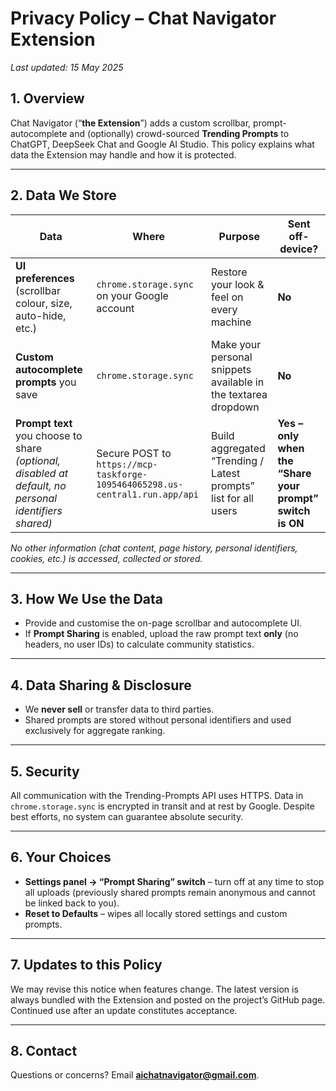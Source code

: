 # Privacy Policy – Chat Navigator Extension  
_Last updated: 15 May 2025_

## 1.  Overview  
Chat Navigator (“**the Extension**”) adds a custom scrollbar, prompt-autocomplete and (optionally) crowd-sourced **Trending Prompts** to ChatGPT, DeepSeek Chat and Google AI Studio. This policy explains what data the Extension may handle and how it is protected.

---

## 2.  Data We Store

| Data | Where | Purpose | Sent off-device? |
|------|-------|---------|------------------|
| **UI preferences** (scrollbar colour, size, auto-hide, etc.) | `chrome.storage.sync` on your Google account | Restore your look & feel on every machine | **No** |
| **Custom autocomplete prompts** you save | `chrome.storage.sync` | Make your personal snippets available in the textarea dropdown | **No** |
| **Prompt text** you choose to share *(optional, disabled at default, no personal identifiers shared)* | Secure POST to `https://mcp-taskforge-1095464065298.us-central1.run.app/api` | Build aggregated “Trending / Latest prompts” list for all users | **Yes – only when the “Share your prompt” switch is ON** |

*No other information (chat content, page history, personal identifiers, cookies, etc.) is accessed, collected or stored.*

---

## 3.  How We Use the Data  
* Provide and customise the on-page scrollbar and autocomplete UI.  
* If **Prompt Sharing** is enabled, upload the raw prompt text **only** (no headers, no user IDs) to calculate community statistics.

---

## 4.  Data Sharing & Disclosure  
* We **never sell** or transfer data to third parties.  
* Shared prompts are stored without personal identifiers and used exclusively for aggregate ranking.  

---

## 5.  Security  
All communication with the Trending-Prompts API uses HTTPS. Data in `chrome.storage.sync` is encrypted in transit and at rest by Google. Despite best efforts, no system can guarantee absolute security.

---

## 6.  Your Choices  
* **Settings panel → “Prompt Sharing” switch** – turn off at any time to stop all uploads (previously shared prompts remain anonymous and cannot be linked back to you).  
* **Reset to Defaults** – wipes all locally stored settings and custom prompts.  

---

## 7.  Updates to this Policy  
We may revise this notice when features change. The latest version is always bundled with the Extension and posted on the project’s GitHub page. Continued use after an update constitutes acceptance.

---

## 8.  Contact  
Questions or concerns? Email **aichatnavigator@gmail.com**.
